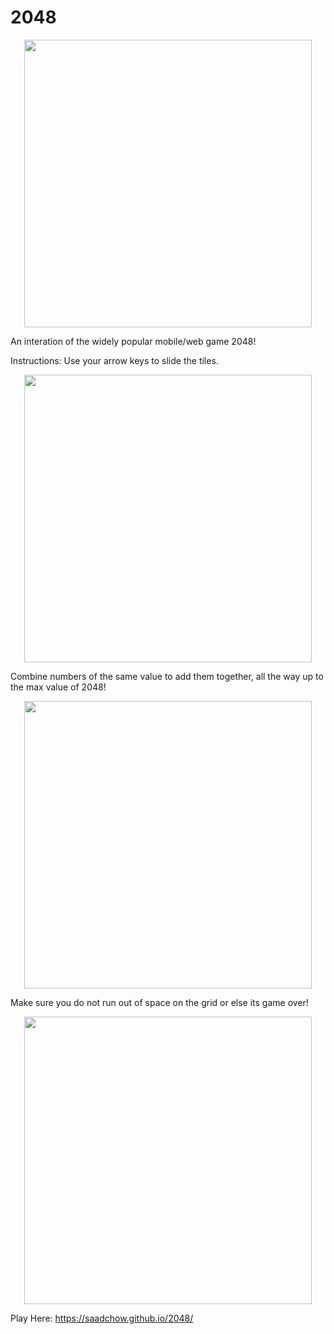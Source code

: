 # 2048

<p align="center">
  <img width="460" height="460" src="https://media4.giphy.com/media/lksxnMJpfbaakEvp67/giphy.gif?cid=790b76110a1ece53172d2d1d5259b0fb95717ac77ead5ee4&rid=giphy.gif&ct=g">
</p>

An interation of the widely popular mobile/web game 2048! 

Instructions: Use your arrow keys to slide the tiles. 
<p align="center">
<img width="460" height="460" src="https://i.imgur.com/8O51zZP.png">
  </p>

Combine numbers of the same value to add them together, all the way up to the max value of 2048! 
<p align="center">
<img width="460" height="460" src="https://i.imgur.com/4HbIBGb.png">
  </p>

Make sure you do not run out of space on the grid or else its game over!
<p align="center">
<img width="460" height="460" src="https://i.imgur.com/8y2WVp4.png">
  </p>

Play Here: https://saadchow.github.io/2048/
